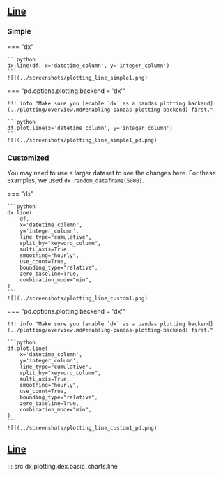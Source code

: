 <!-- --8<-- [start:usage] -->
## [Line](../../reference/charts/basic_charts/#src.dx.plotting.dex.basic_charts.line)

### Simple
=== "dx"

    ```python
    dx.line(df, x='datetime_column', y='integer_column')
    ```
    ![](../screenshots/plotting_line_simple1.png)

=== "pd.options.plotting.backend = 'dx'"

    !!! info "Make sure you [enable `dx` as a pandas plotting backend](../plotting/overview.md#enabling-pandas-plotting-backend) first."

    ```python
    df.plot.line(x='datetime_column', y='integer_column')
    ```
    ![](../screenshots/plotting_line_simple1_pd.png)
    
### Customized
You may need to use a larger dataset to see the changes here. For these examples, we used `dx.random_dataframe(5000)`.

=== "dx"

    ```python
    dx.line(
        df, 
        x='datetime_column', 
        y='integer_column',
        line_type="cumulative",
        split_by="keyword_column",
        multi_axis=True,
        smoothing="hourly",
        use_count=True,
        bounding_type="relative",
        zero_baseline=True,
        combination_mode="min",
    )
    ```
    ![](../screenshots/plotting_line_custom1.png)

=== "pd.options.plotting.backend = 'dx'"

    !!! info "Make sure you [enable `dx` as a pandas plotting backend](../plotting/overview.md#enabling-pandas-plotting-backend) first."

    ```python
    df.plot.line(
        x='datetime_column', 
        y='integer_column',
        line_type="cumulative",
        split_by="keyword_column",
        multi_axis=True,
        smoothing="hourly",
        use_count=True,
        bounding_type="relative",
        zero_baseline=True,
        combination_mode="min",
    )
    ```
    ![](../screenshots/plotting_line_custom1_pd.png)
<!-- --8<-- [end:usage] -->

<!-- --8<-- [start:ref] -->
## [Line](../../../plotting/basic_charts/#line)
::: src.dx.plotting.dex.basic_charts.line
<!-- --8<-- [end:ref] -->